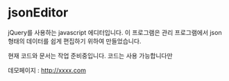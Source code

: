 jsonEditor
==========

jQuery를 사용하는 javascript 에디터입니다.
이 프로그램은 관리 프로그램에서 json 형태의 데이터를 쉽게 편집하기 위하여 만들었습니다.

현재 코드와 문서는 작업 준비중입니다. 코드는 사용 가능합니다만 

데모페이지 : http://xxxx.com

